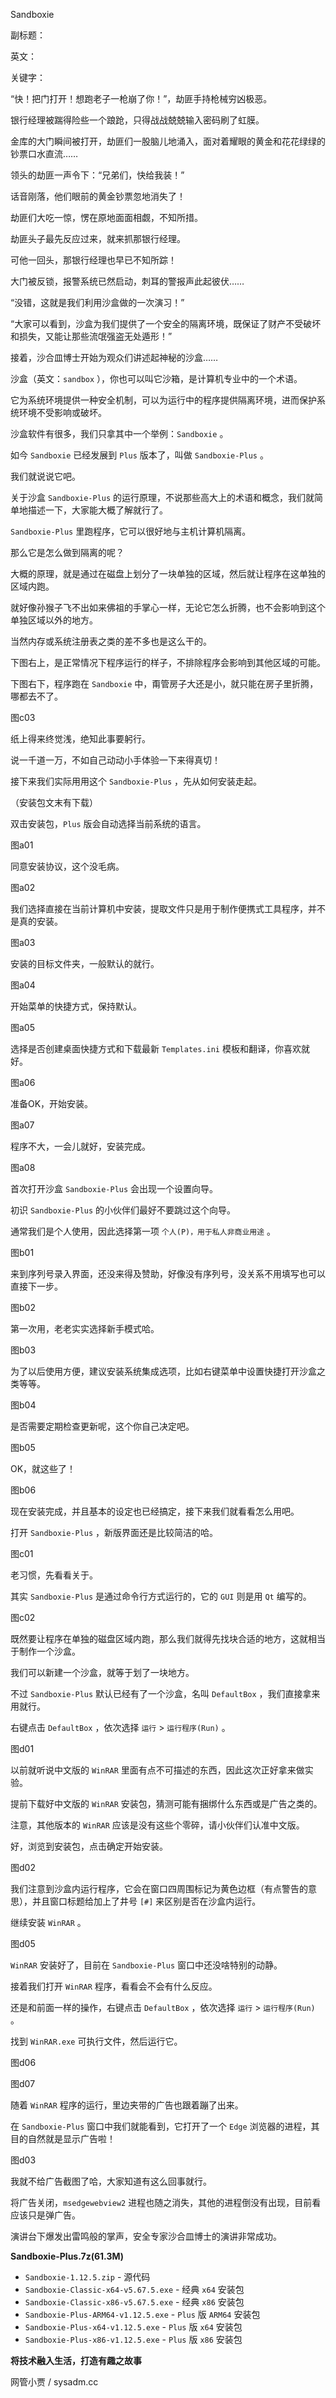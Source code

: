Sandboxie

副标题：

英文：

关键字：



“快！把门打开！想跑老子一枪崩了你！”，劫匪手持枪械穷凶极恶。

银行经理被踹得险些一个踉跄，只得战战兢兢输入密码刷了虹膜。

金库的大门瞬间被打开，劫匪们一股脑儿地涌入，面对着耀眼的黄金和花花绿绿的钞票口水直流……



领头的劫匪一声令下：“兄弟们，快给我装！”

话音刚落，他们眼前的黄金钞票忽地消失了！

劫匪们大吃一惊，愣在原地面面相觑，不知所措。

劫匪头子最先反应过来，就来抓那银行经理。

可他一回头，那银行经理也早已不知所踪！

大门被反锁，报警系统已然启动，刺耳的警报声此起彼伏……



“没错，这就是我们利用沙盒做的一次演习！”

“大家可以看到，沙盒为我们提供了一个安全的隔离环境，既保证了财产不受破坏和损失，又能让那些流氓强盗无处遁形！”

接着，沙合皿博士开始为观众们讲述起神秘的沙盒……



沙盒（英文：`sandbox` ），你也可以叫它沙箱，是计算机专业中的一个术语。

它为系统环境提供一种安全机制，可以为运行中的程序提供隔离环境，进而保护系统环境不受影响或破坏。

沙盒软件有很多，我们只拿其中一个举例：`Sandboxie` 。

如今 `Sandboxie` 已经发展到 `Plus` 版本了，叫做 `Sandboxie-Plus` 。

我们就说说它吧。



关于沙盒 `Sandboxie-Plus` 的运行原理，不说那些高大上的术语和概念，我们就简单地描述一下，大家能大概了解就行了。

`Sandboxie-Plus` 里跑程序，它可以很好地与主机计算机隔离。

那么它是怎么做到隔离的呢？

大概的原理，就是通过在磁盘上划分了一块单独的区域，然后就让程序在这单独的区域内跑。

就好像孙猴子飞不出如来佛祖的手掌心一样，无论它怎么折腾，也不会影响到这个单独区域以外的地方。

当然内存或系统注册表之类的差不多也是这么干的。



下图右上，是正常情况下程序运行的样子，不排除程序会影响到其他区域的可能。

下图右下，程序跑在 `Sandboxie` 中，甭管房子大还是小，就只能在房子里折腾，哪都去不了。

图c03



纸上得来终觉浅，绝知此事要躬行。

说一千道一万，不如自己动动小手体验一下来得真切！

接下来我们实际用用这个 `Sandboxie-Plus` ，先从如何安装走起。

（安装包文末有下载）



双击安装包，`Plus` 版会自动选择当前系统的语言。

图a01



同意安装协议，这个没毛病。

图a02



我们选择直接在当前计算机中安装，提取文件只是用于制作便携式工具程序，并不是真的安装。

图a03



安装的目标文件夹，一般默认的就行。

图a04



开始菜单的快捷方式，保持默认。

图a05



选择是否创建桌面快捷方式和下载最新 `Templates.ini` 模板和翻译，你喜欢就好。

图a06



准备OK，开始安装。

图a07



程序不大，一会儿就好，安装完成。

图a08



首次打开沙盒 `Sandboxie-Plus` 会出现一个设置向导。

初识 `Sandboxie-Plus` 的小伙伴们最好不要跳过这个向导。

通常我们是个人使用，因此选择第一项 `个人(P)，用于私人非商业用途` 。

图b01



来到序列号录入界面，还没来得及赞助，好像没有序列号，没关系不用填写也可以直接下一步。

图b02



第一次用，老老实实选择新手模式哈。

图b03



为了以后使用方便，建议安装系统集成选项，比如右键菜单中设置快捷打开沙盒之类等等。

图b04



是否需要定期检查更新呢，这个你自己决定吧。

图b05



OK，就这些了！

图b06



现在安装完成，并且基本的设定也已经搞定，接下来我们就看看怎么用吧。

打开 `Sandboxie-Plus` ，新版界面还是比较简洁的哈。

图c01



老习惯，先看看关于。

其实 `Sandboxie-Plus` 是通过命令行方式运行的，它的 `GUI` 则是用 `Qt` 编写的。

图c02



既然要让程序在单独的磁盘区域内跑，那么我们就得先找块合适的地方，这就相当于制作一个沙盒。

我们可以新建一个沙盒，就等于划了一块地方。

不过 `Sandboxie-Plus` 默认已经有了一个沙盒，名叫 `DefaultBox` ，我们直接拿来用就行。

右键点击 `DefaultBox` ，依次选择 `运行` > `运行程序(Run)` 。

图d01



以前就听说中文版的 `WinRAR` 里面有点不可描述的东西，因此这次正好拿来做实验。

提前下载好中文版的 `WinRAR` 安装包，猜测可能有捆绑什么东西或是广告之类的。

注意，其他版本的 `WinRAR` 应该是没有这些个零碎，请小伙伴们认准中文版。

好，浏览到安装包，点击确定开始安装。

图d02



我们注意到沙盒内运行程序，它会在窗口四周围标记为黄色边框（有点警告的意思），并且窗口标题给加上了井号 `[#]` 来区别是否在沙盒内运行。

继续安装 `WinRAR` 。

图d05



`WinRAR` 安装好了，目前在 `Sandboxie-Plus` 窗口中还没啥特别的动静。

接着我们打开 `WinRAR` 程序，看看会不会有什么反应。

还是和前面一样的操作，右键点击 `DefaultBox` ，依次选择 `运行` > `运行程序(Run)` 。

找到 `WinRAR.exe` 可执行文件，然后运行它。

图d06

图d07



随着 `WinRAR` 程序的运行，里边夹带的广告也跟着蹦了出来。

在 `Sandboxie-Plus` 窗口中我们就能看到，它打开了一个 `Edge` 浏览器的进程，其目的自然就是显示广告啦！

图d03



我就不给广告截图了哈，大家知道有这么回事就行。

将广告关闭，`msedgewebview2` 进程也随之消失，其他的进程倒没有出现，目前看应该只是弹广告。



演讲台下爆发出雷鸣般的掌声，安全专家沙合皿博士的演讲非常成功。





**Sandboxie-Plus.7z(61.3M)**

* `Sandboxie-1.12.5.zip` - 源代码
* `Sandboxie-Classic-x64-v5.67.5.exe` - 经典 `x64` 安装包
* `Sandboxie-Classic-x86-v5.67.5.exe` - 经典 `x86` 安装包
* `Sandboxie-Plus-ARM64-v1.12.5.exe` - `Plus` 版 `ARM64` 安装包
* `Sandboxie-Plus-x64-v1.12.5.exe` - `Plus` 版 `x64` 安装包
* `Sandboxie-Plus-x86-v1.12.5.exe` - `Plus` 版 `x86` 安装包

















**将技术融入生活，打造有趣之故事**

网管小贾 / sysadm.cc